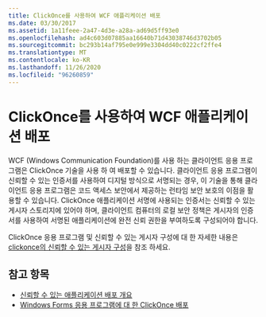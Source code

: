 ```yaml
---
title: ClickOnce를 사용하여 WCF 애플리케이션 배포
ms.date: 03/30/2017
ms.assetid: 1a11feee-2a47-4d3e-a28a-ad69d5ff93e0
ms.openlocfilehash: ad4c603d07885aa16640b71d43038746d3702b05
ms.sourcegitcommit: bc293b14af795e0e999e3304dd40c0222cf2ffe4
ms.translationtype: MT
ms.contentlocale: ko-KR
ms.lasthandoff: 11/26/2020
ms.locfileid: "96260859"
---
```

# <a name="deploying-wcf-applications-with-clickonce"></a>ClickOnce를 사용하여 WCF 애플리케이션 배포

WCF (Windows Communication Foundation)를 사용 하는 클라이언트 응용 프로그램은 ClickOnce 기술을 사용 하 여 배포할 수 있습니다. 클라이언트 응용 프로그램이 신뢰할 수 있는 인증서를 사용하여 디지털 방식으로 서명되는 경우, 이 기술을 통해 클라이언트 응용 프로그램은 코드 액세스 보안에서 제공하는 런타임 보안 보호의 이점을 활용할 수 있습니다. ClickOnce 애플리케이션 서명에 사용되는 인증서는 신뢰할 수 있는 게시자 스토리지에 있어야 하며, 클라이언트 컴퓨터의 로컬 보안 정책은 게시자의 인증서를 사용하여 서명된 애플리케이션에 완전 신뢰 권한을 부여하도록 구성되어야 합니다.  
  
 ClickOnce 응용 프로그램 및 신뢰할 수 있는 게시자 구성에 대 한 자세한 내용은 [clickonce의 신뢰할 수 있는 게시자 구성](/previous-versions/dotnet/articles/ms996418(v=msdn.10))을 참조 하세요.  
  
## <a name="see-also"></a>참고 항목

- [신뢰할 수 있는 애플리케이션 배포 개요](/visualstudio/deployment/trusted-application-deployment-overview)
- [Windows Forms 응용 프로그램에 대 한 ClickOnce 배포](/previous-versions/visualstudio/visual-studio-2008/wh45kb66(v=vs.90))

